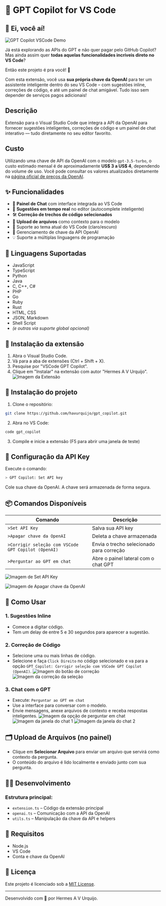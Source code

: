 # 🧠 GPT Copilot for VS Code


## 👋 Ei, você aí!

![GPT Copilot VSCode Demo](https://media.giphy.com/media/VbnUQpnihPSIgIXuZv/giphy.gif)

Já está explorando as APIs do GPT e não quer pagar pelo GitHub Copilot?
Mas ainda assim quer **todas aquelas funcionalidades incríveis direto no VS Code**?

Então este projeto é pra você! 🎯

Com esta extensão, você usa **sua própria chave da OpenAI** para ter um assistente inteligente dentro do seu VS Code – com sugestões inline, correções de código, e até um painel de chat amigável. Tudo isso sem depender de serviços pagos adicionais!


## Descrição 

Extensão para o Visual Studio Code que integra a API da OpenAI para fornecer sugestões inteligentes, correções de código e um painel de chat interativo — tudo diretamente no seu editor favorito. 


## Custo

Utilizando uma chave de API da OpenAI com o modelo `gpt-3.5-turbo`, o custo estimado mensal é de aproximadamente **US\$ 3 a US\$ 4**, dependendo do volume de uso.
Você pode consultar os valores atualizados diretamente na [página oficial de preços da OpenAI](https://openai.com/pricing).


## ✨ Funcionalidades

- 💬 **Painel de Chat** com interface integrada ao VS Code
- 🤖 **Sugestões em tempo real** no editor (autocomplete inteligente)
- 🛠️ **Correção de trechos de código selecionados**
- 📂 **Upload de arquivos** como contexto para o modelo
- 🌙 Suporte ao tema atual do VS Code (claro/escuro)
- 🔐 Gerenciamento de chave da API OpenAI
- 💡 Suporte a múltiplas linguagens de programação

## 🧪 Linguagens Suportadas

- JavaScript
- TypeScript
- Python
- Java
- C, C++, C#
- PHP
- Go
- Ruby
- Rust
- HTML, CSS
- JSON, Markdown
- Shell Script
- _(e outras via suporte global opcional)_

## 🚀 Instalação da extensão

1. Abra o Visual Studio Code.
2. Vá para a aba de extensões (Ctrl + Shift + X).
3. Pesquise por "VSCode GPT Copilot".
4. Clique em "Instalar" na extensão com autor "Hermes A V Urquijo".
![Imagem da Extensão](images/README_8.png)


## 🚀 Instalação do projeto

1. Clone o repositório:
```bash
git clone https://github.com/havurquijo/gpt_copilot.git
```

2. Abra no VS Code:

```bash
code gpt_copilot
```

3. Compile e inicie a extensão (F5 para abrir uma janela de teste)

## 🔐 Configuração da API Key

Execute o comando:

```bash
> GPT Copilot: Set API key
```

Cole sua chave da OpenAI. A chave será armazenada de forma segura.

## 📦 Comandos Disponíveis

| Comando                                              | Descrição                                |
| -----------------------------------------------------| ---------------------------------------- |
| `>Set API Key`                                      | Salva sua API key                        |
| `>Apagar chave da OpenAI`                           | Deleta a chave armazenada                |
| `>Corrigir seleção com VSCode GPT Copilot (OpenAI)` | Envia o trecho selecionado para correção |
| `>Perguntar ao GPT em chat`                         | Abre o painel lateral com o chat GPT     |

![Imagem de `Set API Key`](images/README_1.png)

![Imagem de `Apagar chave da OpenAI`](images/README_2.png)


## 🧠 Como Usar

### 1. Sugestões Inline

* Comece a digitar código.
* Tem um delay de entre 5 e 30 segundos para aparecer a sugestão.

### 2. Correção de Código

* Selecione uma ou mais linhas de código.
* Selecione e faça `Click Direito` no código selecionado e va para a opção `GPT Copilot: Corrigir seleção com VSCode GPT Copilot (OpenAI)`.
![Imagem do botão de correção](images/README_6.png)
![Imagem da correção da seleção](images/README_7.png)

### 3. Chat com o GPT

* Execute: `Perguntar ao GPT em chat`
* Use a interface para conversar com o modelo.
* Envie mensagens, anexe arquivos de contexto e receba respostas inteligentes.
![Imagem da opção de perguntar em chat](images/README_3.png)
![Imagem da janela do chat 1](images/README_4.png)
![Imagem da janela do chat 2](images/README_5.png)



## 🗂 Upload de Arquivos (no painel)

* Clique em **Selecionar Arquivo** para enviar um arquivo que servirá como contexto da pergunta.
* O conteúdo do arquivo é lido localmente e enviado junto com sua pergunta.

## 🧑‍💻 Desenvolvimento

### Estrutura principal:

* `extension.ts` – Código da extensão principal
* `openai.ts` – Comunicação com a API da OpenAI
* `utils.ts` – Manipulação da chave da API e helpers

## 🧰 Requisitos

* Node.js
* VS Code
* Conta e chave da OpenAI

## 📄 Licença

Este projeto é licenciado sob a [MIT License](LICENSE).

---

Desenvolvido com 💙 por Hermes A V Urquijo.

